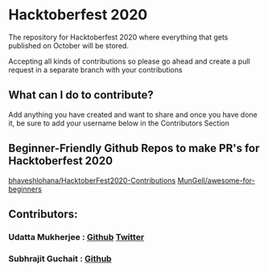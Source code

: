 # Hacktoberfest 2020

The repository for Hacktoberfest 2020 where everything that gets published on October will be stored.

Accepting all kinds of contributions so please go ahead and create a pull request in a separate branch with your contributions

## What can I do to contribute?

Add anything you have created and want to share and once you have done it, be sure to add your username below in the Contributors Section

## Beginner-Friendly Github Repos to make PR's for Hacktoberfest 2020
[bhaveshlohana/HacktoberFest2020-Contributions](https://github.com/bhaveshlohana/HacktoberFest2020-Contributions)
[MunGell/awesome-for-beginners](https://github.com/MunGell/awesome-for-beginners)

## Contributors:
### Udatta Mukherjee : [Github](https://github.com/udattam) [Twitter](https://twitter.com/iamudattam)
### Subhrajit Guchait : [Github](https://github.com/Subhrajit91939)

